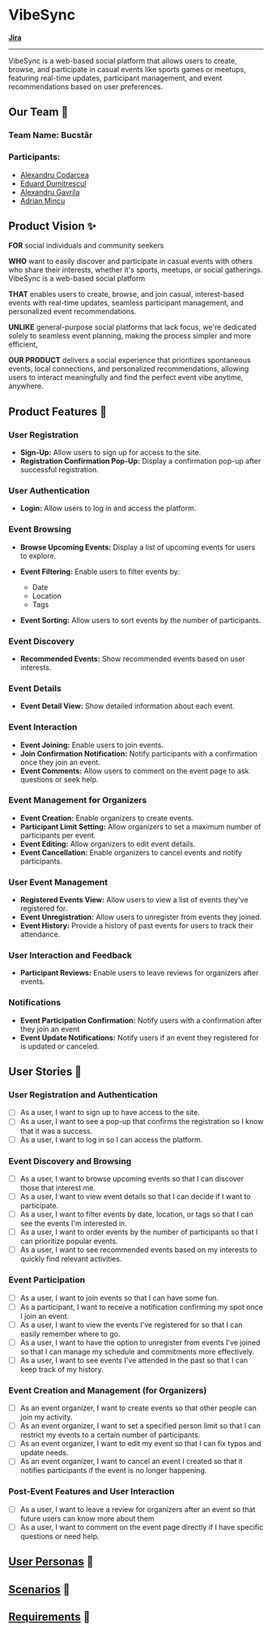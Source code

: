 # VibeSync

[**Jira**](https://dumitresculeduard.atlassian.net/jira/software/projects/VS/boards/5/backlog)

---

VibeSync is a web-based social platform that allows users to create, browse, and participate in casual events like sports games or meetups, featuring real-time updates, participant management, and event recommendations based on user preferences.

## Our Team 👥

### Team Name: Bucstăr

### Participants:
- [Alexandru Codarcea](https://github.com/Alexco2003)
- [Eduard Dumitrescul](https://github.com/EduardDumitrescul)
- [Alexandru Gavrila](https://github.com/GFA03)
- [Adrian Mincu](https://github.com/skpha13/)

## Product Vision ✨

**FOR** social individuals and community seekers

**WHO** want to easily discover and participate in casual events with others who share their interests, whether it's sports, meetups, or social gatherings.
VibeSync is a web-based social platform

**THAT** enables users to create, browse, and join casual, interest-based events with real-time updates, seamless participant management, and personalized event recommendations.

**UNLIKE** general-purpose social platforms that lack focus, we're dedicated solely to seamless event planning, making the process simpler and more efficient,

**OUR PRODUCT** delivers a social experience that prioritizes spontaneous events, local connections, and personalized recommendations, allowing users to interact meaningfully and find the perfect event vibe anytime, anywhere.

## Product Features 📑

### User Registration

- **Sign-Up:** Allow users to sign up for access to the site.
- **Registration Confirmation Pop-Up:** Display a confirmation pop-up after successful registration.

### User Authentication

- **Login:** Allow users to log in and access the platform.

### Event Browsing

- **Browse Upcoming Events:** Display a list of upcoming events for users to explore.
- **Event Filtering:** Enable users to filter events by:

    - Date
    - Location
    - Tags
- **Event Sorting:** Allow users to sort events by the number of participants.

### Event Discovery

- **Recommended Events:** Show recommended events based on user interests.

### Event Details

- **Event Detail View:** Show detailed information about each event.

### Event Interaction

- **Event Joining:** Enable users to join events.
- **Join Confirmation Notification:** Notify participants with a confirmation once they join an event.
- **Event Comments:** Allow users to comment on the event page to ask questions or seek help.

### Event Management for Organizers

- **Event Creation:** Enable organizers to create events.
- **Participant Limit Setting:** Allow organizers to set a maximum number of participants per event.
- **Event Editing:** Allow organizers to edit event details.
- **Event Cancellation:** Enable organizers to cancel events and notify participants.

### User Event Management

- **Registered Events View:** Allow users to view a list of events they've registered for.
- **Event Unregistration:** Allow users to unregister from events they joined.
- **Event History:** Provide a history of past events for users to track their attendance.

### User Interaction and Feedback

- **Participant Reviews:** Enable users to leave reviews for organizers after events.

### Notifications

- **Event Participation Confirmation:** Notify users with a confirmation after they join an event
- **Event Update Notifications:** Notify users if an event they registered for is updated or canceled.

## User Stories 📖

### User Registration and Authentication

- [ ] As a user, I want to sign up to have access to the site.
- [ ] As a user, I want to see a pop-up that confirms the registration so I know that it was a success.
- [ ] As a user, I want to log in so I can access the platform.

### Event Discovery and Browsing

- [ ] As a user, I want to browse upcoming events so that I can discover those that interest me.
- [ ] As a user, I want to view event details so that I can decide if I want to participate.
- [ ] As a user, I want to filter events by date, location, or tags so that I can see the events I'm interested in.
- [ ] As a user, I want to order events by the number of participants so that I can prioritize popular events.
- [ ] As a user, I want to see recommended events based on my interests to quickly find relevant activities.

### Event Participation

- [ ] As a user, I want to join events so that I can have some fun.
- [ ] As a participant, I want to receive a notification confirming my spot once I join an event.
- [ ] As a user, I want to view the events I've registered for so that I can easily remember where to go.
- [ ] As a user, I want to have the option to unregister from events I've joined so that I can manage my schedule and commitments more effectively.
- [ ] As a user, I want to see events I've attended in the past so that I can keep track of my history.

### Event Creation and Management (for Organizers)

- [ ] As an event organizer, I want to create events so that other people can join my activity.
- [ ] As an event organizer, I want to set a specified person limit so that I can restrict my events to a certain number of participants.
- [ ] As an event organizer, I want to edit my event so that I can fix typos and update needs.
- [ ] As an event organizer, I want to cancel an event I created so that it notifies participants if the event is no longer happening.

### Post-Event Features and User Interaction

- [ ] As a user, I want to leave a review for organizers after an event so that future users can know more about them
- [ ] As a user, I want to comment on the event page directly if I have specific questions or need help.

## [User Personas](documentation/market-analysis/user-personas.md) 🔗 

## [Scenarios](documentation/market-analysis/scenarios.md) 🔗 

## [Requirements](documentation/market-analysis/requirements.md) 🔗 
